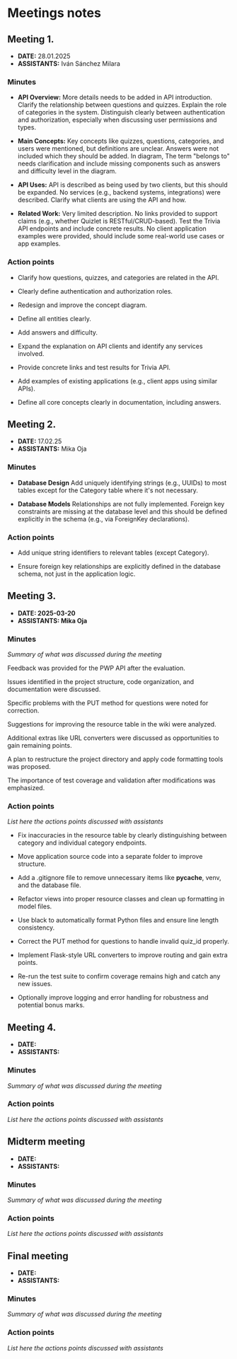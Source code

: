 # Meetings notes

## Meeting 1.
* **DATE:** 28.01.2025
* **ASSISTANTS:** Iván Sánchez Milara

### Minutes

* **API Overview:** More details needs to be added in API introduction. Clarify the relationship between questions and quizzes. Explain the role of categories in the system. Distinguish clearly between authentication and authorization, especially when discussing user permissions and types.

* **Main Concepts:** Key concepts like quizzes, questions, categories, and users were mentioned, but definitions are unclear. Answers were not included which they should be added. In diagram, The term "belongs to" needs clarification and include missing components such as answers and difficulty level in the diagram.

* **API Uses:** API is described as being used by two clients, but this should be expanded. No services (e.g., backend systems, integrations) were described. Clarify what clients are using the API and how.

* **Related Work:** Very limited description. No links provided to support claims (e.g., whether Quizlet is RESTful/CRUD-based). Test the Trivia API endpoints and include concrete results. No client application examples were provided, should include some real-world use cases or app examples.

### Action points

* Clarify how questions, quizzes, and categories are related in the API.

* Clearly define authentication and authorization roles.

* Redesign and improve the concept diagram.

* Define all entities clearly.

* Add answers and difficulty.

* Expand the explanation on API clients and identify any services involved.

* Provide concrete links and test results for Trivia API.

* Add examples of existing applications (e.g., client apps using similar APIs).

* Define all core concepts clearly in documentation, including answers.



## Meeting 2.
* **DATE:** 17.02.25
* **ASSISTANTS:** Mika Oja

### Minutes

* **Database Design**
Add uniquely identifying strings (e.g., UUIDs) to most tables except for the Category table where it's not necessary.

* **Database Models**
Relationships are not fully implemented. Foreign key constraints are missing at the database level and this should be defined explicitly in the schema (e.g., via ForeignKey declarations).

### Action points

* Add unique string identifiers to relevant tables (except Category).

* Ensure foreign key relationships are explicitly defined in the database schema, not just in the application logic.



## Meeting 3.
* **DATE: 2025-03-20**
* **ASSISTANTS: Mika Oja**

### Minutes
*Summary of what was discussed during the meeting*

Feedback was provided for the PWP API after the evaluation.

Issues identified in the project structure, code organization, and documentation were discussed.

Specific problems with the PUT method for questions were noted for correction.

Suggestions for improving the resource table in the wiki were analyzed.

Additional extras like URL converters were discussed as opportunities to gain remaining points.

A plan to restructure the project directory and apply code formatting tools was proposed.

The importance of test coverage and validation after modifications was emphasized.

### Action points
*List here the actions points discussed with assistants*

* Fix inaccuracies in the resource table by clearly distinguishing between category and individual category endpoints.

* Move application source code into a separate folder to improve structure.

* Add a .gitignore file to remove unnecessary items like __pycache__, venv, and the database file.

* Refactor views into proper resource classes and clean up formatting in model files.

* Use black to automatically format Python files and ensure line length consistency.

* Correct the PUT method for questions to handle invalid quiz_id properly.

* Implement Flask-style URL converters to improve routing and gain extra points.

* Re-run the test suite to confirm coverage remains high and catch any new issues.

* Optionally improve logging and error handling for robustness and potential bonus marks.




## Meeting 4.
* **DATE:**
* **ASSISTANTS:**

### Minutes
*Summary of what was discussed during the meeting*

### Action points
*List here the actions points discussed with assistants*




## Midterm meeting
* **DATE:**
* **ASSISTANTS:**

### Minutes
*Summary of what was discussed during the meeting*

### Action points
*List here the actions points discussed with assistants*




## Final meeting
* **DATE:**
* **ASSISTANTS:**

### Minutes
*Summary of what was discussed during the meeting*

### Action points
*List here the actions points discussed with assistants*




